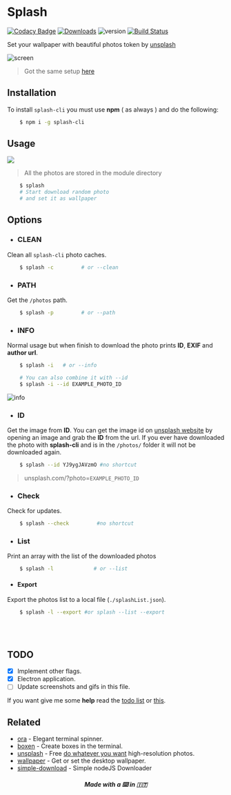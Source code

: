 # Splash

[![Codacy Badge](https://api.codacy.com/project/badge/Grade/df39aef5f5a14b62a8cf4701a7962c29)](https://www.codacy.com/app/fedevitale99/splash-cli?utm_source=github.com&utm_medium=referral&utm_content=Rawnly/splash-cli&utm_campaign=badger)
[![Downloads][downloads-image]][npm-url]
![version](https://img.shields.io/badge/version-1.4.0-brightgreen.svg)
[![Build Status](https://travis-ci.org/Rawnly/splash-cli.svg?branch=master)](https://travis-ci.org/Rawnly/splash-cli)

Set your wallpaper with beautiful photos token by [unsplash](http://unsplash.com)

![screen](https://cloud.githubusercontent.com/assets/16429579/21467810/3f37f348-c9fa-11e6-9c6a-82fa8364f5e6.png)
> Got the same setup [here](http://github.com/Rawnly/dot-files)

## Installation

To install `splash-cli` you must use **npm** ( as always ) and do the following:

```bash
	$ npm i -g splash-cli
```

## Usage
![](https://cloud.githubusercontent.com/assets/11269635/21428079/7b24cc80-c858-11e6-8dc3-2e164d23804a.gif)
> All the photos are stored in the module directory

```bash
	$ splash
    # Start download random photo
    # and set it as wallpaper
```

## Options
- <h3>CLEAN</h3>
Clean all `splash-cli` photo caches.
```bash
	$ splash -c 		# or --clean
```

- <h3>PATH</h3>
Get the `/photos` path.
```bash
	$ splash -p 		# or --path
```

- <h3>INFO</h3>
Normal usage but when finish to download the photo prints **ID**, **EXIF** and **author url**.
```bash
	$ splash -i   # or --info

	# You can also combine it with --id
	$ splash -i --id EXAMPLE_PHOTO_ID
```
![info](https://cloud.githubusercontent.com/assets/16429579/21467813/7c7c4de4-c9fa-11e6-92db-adffb3e091a5.png)

- <h3> ID </h3>
Get the image from **ID**. You can get the image id on [unsplash website](https://unsplash.com) by opening an image and grab the **ID** from the url.
If you ever have downloaded the photo with **splash-cli** and is in the `/photos/` folder it will not be downloaded again.
```bash
	$ splash --id YJ9ygJAVzmO #no shortcut
```
> unsplash.com/?photo=`EXAMPLE_PHOTO_ID`

- <h3>Check</h3>
Check for updates.
```bash
	$ splash --check 		 #no shortcut
```

- <h3>List</h3>
Print an array with the list of the downloaded photos
```bash
	$ splash -l 			# or --list
```

- <h4> Export </h4>
Export the photos list to a local file (`./splashList.json`).
```bash
	$ splash -l --export #or splash --list --export
```

<br>
<br>

## TODO
- [x] Implement other flags.
- [x] Electron application.
- [ ] Update screenshots and gifs in this file.

If you want give me some **help** read the [todo list](docs/todo.md) or [this](rawnly.github.io/splash-cli).

## Related
- [ora](https://github.com/sindresorhus/ora) - Elegant terminal spinner.
- [boxen](https://github.com/sindresorhus/boxen) - Create boxes in the terminal.
- [unsplash](https://unsplash.com/) - Free [do whatever you want](https://unsplash.com/license) high-resolution photos.
- [wallpaper](https://github.com/sindresorhus/wallpaper) - Get or set the desktop wallpaper.
- [simple-download](https://github.com/rawnly/simple-download) - Simple nodeJS Downloader

<h5 align="center">
Made with a  ⌨️   in 🇮🇹
</h5>


[npm-url]: https://npmjs.org/package/splash-cli
[downloads-image]: http://img.shields.io/npm/dm/splash-cli.svg
[npm-image]: http://img.shields.io/npm/v/splash-cli.svg
